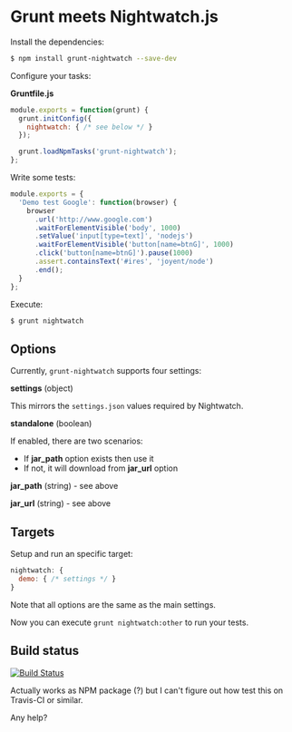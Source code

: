 # Grunt meets Nightwatch.js

Install the dependencies:

```bash
$ npm install grunt-nightwatch --save-dev
```

Configure your tasks:

**Gruntfile.js**

```javascript
module.exports = function(grunt) {
  grunt.initConfig({
    nightwatch: { /* see below */ }
  });

  grunt.loadNpmTasks('grunt-nightwatch');
};
```

Write some tests:

```javascript
module.exports = {
  'Demo test Google': function(browser) {
    browser
      .url('http://www.google.com')
      .waitForElementVisible('body', 1000)
      .setValue('input[type=text]', 'nodejs')
      .waitForElementVisible('button[name=btnG]', 1000)
      .click('button[name=btnG]').pause(1000)
      .assert.containsText('#ires', 'joyent/node')
      .end();
  }
};
```

Execute:

```bash
$ grunt nightwatch
```

## Options

Currently, `grunt-nightwatch` supports four settings:

**settings** (object)

This mirrors the `settings.json` values required by Nightwatch.

**standalone** (boolean)

If enabled, there are two scenarios:

* If **jar_path** option exists then use it
* If not, it will download from **jar_url** option

**jar_path** (string) - see above

**jar_url** (string)  - see above


## Targets

Setup and run an specific target:

```javascript
nightwatch: {
  demo: { /* settings */ }
}
```

Note that all options are the same as the main settings.

Now you can execute `grunt nightwatch:other` to run your tests.

## Build status

[![Build Status](https://travis-ci.org/pateketrueke/grunt-nightwatch.png)](https://travis-ci.org/pateketrueke/grunt-nightwatch)

Actually works as NPM package (?) but I can't figure out how test this on Travis-CI or similar.

Any help?
